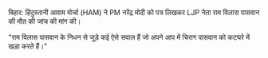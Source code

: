 <html>
<head>
<title>बिहार: हिंदुस्तानी आवाम मोर्चा (HAM) ने PM नरेंद्र मोदी को पत्र लिखकर LJP नेता राम विलास पासवान की मौत की जांच की मांग की।</title>
</head>
<body>
<div>
बिहार: हिंदुस्तानी आवाम मोर्चा (HAM) ने PM नरेंद्र मोदी को पत्र लिखकर LJP नेता राम विलास पासवान की मौत की जांच की मांग की।

"राम विलास पासवान के निधन से जुड़े कई ऐसे सवाल हैं जो अपने आप में चिराग पासवान को कटघरे में खड़ा करते हैं।"
</div>
</body>
</html>